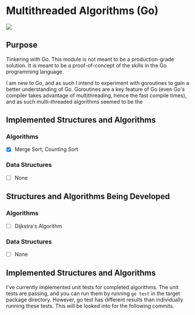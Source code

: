 # Multithreaded Algorithms (Go)
![](https://img.shields.io/badge/Tests-Passing?-green)

## Purpose
Tinkering with Go. This module is not meant to be a production-grade solution. It is meant to be a proof-of-concept of the skills in the Go programming language.

I am new to Go, and as such I intend to experiment with goroutines to gain a better understanding of Go. Goroutines are a key feature of Go (even Go's compiler takes advantage of multithreading, hence the fast compile times), and as such multi-threaded algorithms seemed to be the 

## Implemented Structures and Algorithms

### Algorithms

- [x] Merge Sort, Counting Sort

### Data Structures

- [ ] None

## Structures and Algorithms Being Developed

### Algorithms

- [ ] Dijkstra's Algorithm

### Data Structures

- [ ] None

## Implemented Structures and Algorithms
 I've currently implemented unit tests for completed algorithms. The unit tests are passing, and you can run them by running ```go test``` in the target package directory. However, go test has different results than individually running these tests. This will be looked into for the following commits.